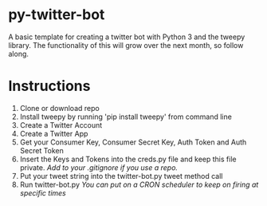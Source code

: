 # py-twitter-bot
A basic template for creating a twitter bot with Python 3 and the tweepy library. The functionality of this will grow over the next month, so follow along.

# Instructions

1. Clone or download repo
2. Install tweepy by running 'pip install tweepy' from command line
3. Create a Twitter Account
4. Create a Twitter App
5. Get your Consumer Key, Consumer Secret Key, Auth Token and Auth Secret Token
6. Insert the Keys and Tokens into the creds.py file and keep this file private. *Add to your .gitignore if you use a repo.*
7. Put your tweet string into the twitter-bot.py tweet method call 
8. Run twitter-bot.py *You can put on a CRON scheduler to keep on firing at specific times*
